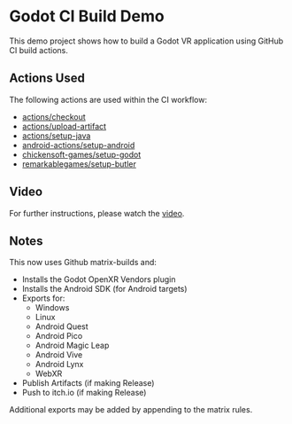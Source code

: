 # Godot CI Build Demo

This demo project shows how to build a Godot VR application using GitHub CI build actions.


## Actions Used

The following actions are used within the CI workflow:
- [actions/checkout](https://github.com/actions/checkout)
- [actions/upload-artifact](https://github.com/actions/upload-artifact)
- [actions/setup-java](https://github.com/actions/setup-java)
- [android-actions/setup-android](https://github.com/android-actions/setup-android)
- [chickensoft-games/setup-godot](https://github.com/chickensoft-games/setup-godot)
- [remarkablegames/setup-butler](https://github.com/remarkablegames/setup-butler)


## Video

For further instructions, please watch the [video](https://youtu.be/PjDDakeG4J0).


## Notes

This now uses Github matrix-builds and:

- Installs the Godot OpenXR Vendors plugin
- Installs the Android SDK (for Android targets)
- Exports for:
  - Windows
  - Linux
  - Android Quest
  - Android Pico
  - Android Magic Leap
  - Android Vive
  - Android Lynx
  - WebXR
- Publish Artifacts (if making Release)
- Push to itch.io (if making Release)

Additional exports may be added by appending to the matrix rules.
